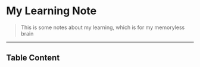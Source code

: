 # My Learning Note
> This is some notes about my learning, which is for my memoryless brain
---
## Table Content

